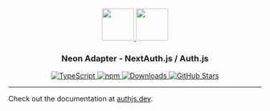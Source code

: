 <p align="center">
  <br/>
  <a href="https://authjs.dev" target="_blank">
    <img height="64px" src="https://authjs.dev/img/logo-sm.png" />
  </a>
  <a href="https://neon.tech/" target="_blank">
    <img height="64px" src="https://neon.tech/brand/neon-logo-dark-color.svg" />
  </a>
  <h3 align="center"><b>Neon Adapter</b> - NextAuth.js / Auth.js</a></h3>
  <p align="center" style="align: center;">
    <a href="https://npm.im/@oneum-io/neon-adapter">
      <img src="https://img.shields.io/badge/TypeScript-blue?style=flat-square" alt="TypeScript" />
    </a>
    <a href="https://npm.im/@oneum-io/neon-adapter">
      <img alt="npm" src="https://img.shields.io/npm/v/@oneum-io/neon-adapter?color=green&label=@oneum-io/neon-adapter&style=flat-square">
    </a>
    <a href="https://www.npmtrends.com/@oneum-io/neon-adapter">
      <img src="https://img.shields.io/npm/dm/@oneum-io/neon-adapter?label=%20downloads&style=flat-square" alt="Downloads" />
    </a>
    <a href="https://github.com/nextauthjs/next-auth/stargazers">
      <img src="https://img.shields.io/github/stars/nextauthjs/next-auth?style=flat-square" alt="GitHub Stars" />
    </a>
  </p>
</p>

---

Check out the documentation at [authjs.dev](https://authjs.dev/reference/adapter/pg).
